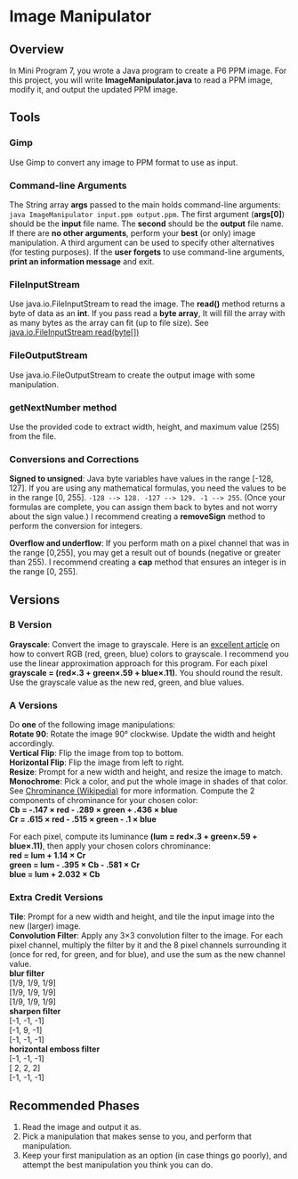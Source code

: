 # Image Manipulator
## Overview
In Mini Program 7, you wrote a Java program to create a P6 PPM image. For this project, you will write **ImageManipulator.java** to read a PPM image, modify it, and output the updated PPM image.

## Tools
### Gimp
Use Gimp to convert any image to PPM format to use as input.

### Command-line Arguments
The String array **args** passed to the main holds command-line arguments:
```java ImageManipulator input.ppm output.ppm```. The first argument (**args[0]**) should be the **input** file name. The **second** should be the **output** file name. If there are **no other arguments**, perform your **best** (or only) image manipulation. A third argument can be used to specify other alternatives (for testing purposes). If the **user forgets** to use command-line arguments, **print an information message** and exit.

### FileInputStream
Use java.io.FileInputStream to read the image. The **read()** method returns a byte of data as an **int**. If you pass read a **byte array**, It will fill the array with as many bytes as the array can fit (up to file size). See [java.io.FileInputStream read(byte[])](https://docs.oracle.com/javase/7/docs/api/java/io/FileInputStream.html#read(byte[]))

### FileOutputStream
Use java.io.FileOutputStream to create the output image with some manipulation.

### getNextNumber method
Use the provided code to extract width, height, and maximum value (255) from the file.

### Conversions and Corrections
**Signed to unsigned**: Java byte variables have values in the range [-128, 127]. If you are using any mathematical formulas, you need the values to be in the range [0, 255]. ```-128 --> 128. -127 --> 129. -1 --> 255```. (Once your formulas are complete, you can assign them back to bytes and not worry about the sign value.) I recommend creating a **removeSign** method to perform the conversion for integers.

**Overflow and underflow**: If you perform math on a pixel channel that was in the range [0,255], you may get a result out of bounds (negative or greater than 255). I recommend creating a **cap** method that ensures an integer is in the range [0, 255].

## Versions
### B Version
**Grayscale**: Convert the image to grayscale. Here is an [excellent article](https://www.kdnuggets.com/2019/12/convert-rgb-image-grayscale.html) on how to convert RGB (red, green, blue) colors to grayscale. I recommend you use the linear approximation approach for this program. For each pixel **grayscale = (red×.3 + green×.59 + blue×.11)**. You should round the result. Use the grayscale value as the new red, green, and blue values.

### A Versions
Do **one** of the following image manipulations:<br/>
**Rotate 90**: Rotate the image 90° clockwise. Update the width and height accordingly.<br/>
**Vertical Flip**: Flip the image from top to bottom.<br/>
**Horizontal Flip**: Flip the image from left to right.<br/>
**Resize**: Prompt for a new width and height, and resize the image to match.<br/>
**Monochrome**: Pick a color, and put the whole image in shades of that color. See [Chrominance (Wikipedia)](https://en.wikipedia.org/wiki/Chrominance) for more information. Compute the 2 components of chrominance for your chosen color: <br/>
**Cb = -.147 × red - .289 × green + .436 × blue**<br/>
**Cr =  .615 × red - .515 × green - .1 × blue**<br/>

For each pixel, compute its luminance **(lum = red×.3 + green×.59 + blue×.11)**, then apply your chosen colors chrominance:<br/>
**red   = lum + 1.14 × Cr**<br/>
**green = lum - .395 × Cb - .581 × Cr**<br/>
**blue  = lum + 2.032 × Cb**<br/>

### Extra Credit Versions
**Tile**: Prompt for a new width and height, and tile the input image into the new (larger) image.<br/>
**Convolution Filter**: Apply any 3×3 convolution filter to the image. For each pixel channel, multiply the filter by it and the 8 pixel channels surrounding it (once for red, for green, and for blue), and use the sum as the new channel value.<br/>
**blur filter**<br/>
[1/9, 1/9, 1/9]<br/>
[1/9, 1/9, 1/9]<br/>
[1/9, 1/9, 1/9]<br/>
**sharpen filter**<br/>
[-1, -1, -1]<br/>
[-1,  9, -1]<br/>
[-1, -1, -1]<br/>
**horizontal emboss filter**<br/>
[-1, -1, -1]<br/>
[ 2,  2,  2]<br/>
[-1, -1, -1]<br/>

## Recommended Phases
1. Read the image and output it as.
2. Pick a manipulation that makes sense to you, and perform that manipulation.
3. Keep your first manipulation as an option (in case things go poorly), and attempt the best manipulation you think you can do.
